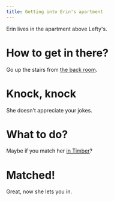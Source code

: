 ```yaml
---
title: Getting into Erin's apartment
---
```


Erin lives in the apartment above Lefty's.

# How to get in there?
Go up the stairs from [the back room](/020-leftys/030-backroom/010-door.md).

# Knock, knock
She doesn't appreciate your jokes.

# What to do?
Maybe if you match her [in Timber](/030-prune/020-timber-profile/index.md)?

# Matched!
Great, now she lets you in.
